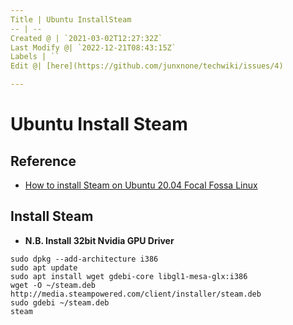 ```yaml
---
Title | Ubuntu InstallSteam
-- | --
Created @ | `2021-03-02T12:27:32Z`
Last Modify @| `2022-12-21T08:43:15Z`
Labels | ``
Edit @| [here](https://github.com/junxnone/techwiki/issues/4)

---
```

# Ubuntu Install Steam

## Reference
- [How to install Steam on Ubuntu 20.04 Focal Fossa Linux](https://linuxconfig.org/how-to-install-steam-on-ubuntu-20-04-focal-fossa-linux)

## Install Steam

- **N.B. Install 32bit  Nvidia GPU Driver**

```
sudo dpkg --add-architecture i386
sudo apt update
sudo apt install wget gdebi-core libgl1-mesa-glx:i386
wget -O ~/steam.deb http://media.steampowered.com/client/installer/steam.deb
sudo gdebi ~/steam.deb
steam
```
